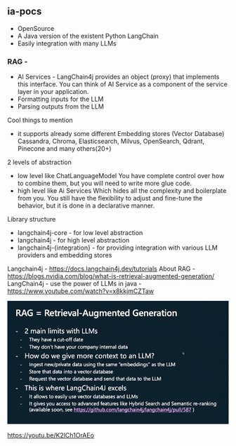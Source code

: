 ## ia-pocs

 - OpenSource
 - A Java version of the existent Python LangChain
 - Easily integration with many LLMs
### RAG - 
- AI Services - LangChain4j provides an object (proxy) that implements this interface. 
You can think of AI Service as a component of the service layer in your application.
- Formatting inputs for the LLM
- Parsing outputs from the LLM

Cool things to mention
- it supports already some different Embedding stores (Vector Database)
  Cassandra, Chroma, Elasticsearch, Milvus, OpenSearch, Qdrant, Pinecone and many others(20+)

2 levels of abstraction

- low level like ChatLanguageModel
  You have complete control over how to combine them, but you will need to write more glue code.
- high level like Ai Services
  Which hides all the complexity and boilerplate from you. You still have the flexibility to adjust and fine-tune the behavior, but it is done in a declarative manner.

Library structure
- langchain4j-core  		- for low level abstraction
- langchain4j 				- for high level abstraction
- langchain4j-{integration} - for providing integration with various LLM providers and embedding stores

Langchain4j - https://docs.langchain4j.dev/tutorials
About RAG - https://blogs.nvidia.com/blog/what-is-retrieval-augmented-generation/
LangChain4j - use the power of LLMs in java - https://www.youtube.com/watch?v=x8kkjmCZTaw

![img.png](img.png)

https://youtu.be/K2lCh1OrAEo